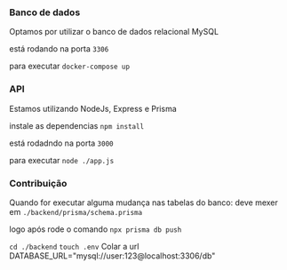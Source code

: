 ### Banco de dados
Optamos por utilizar o banco de dados relacional MySQL

está rodando na porta `3306`

para executar `docker-compose up`

### API
Estamos utilizando NodeJs, Express e Prisma

instale as dependencias `npm install`

está rodadndo na porta `3000`

para executar `node ./app.js`

### Contribuição
Quando for executar alguma mudança nas tabelas do banco:
deve mexer em `./backend/prisma/schema.prisma`

logo após rode o comando `npx prisma db push`

`cd ./backend`
`touch .env`
Colar a url DATABASE_URL="mysql://user:123@localhost:3306/db"
